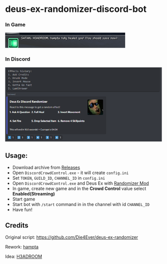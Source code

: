 # deus-ex-randomizer-discord-bot

### In Game
<img src="https://github.com/hampta/deus-ex-randomizer-discord-bot/raw/master/media/DeusEx_Lj4DyxN1h7.png"/></a>

### In Discord
<img src="https://github.com/hampta/deus-ex-randomizer-discord-bot/raw/master/media/Discord_RAFk3XUj32.png"/></a>


## Usage: 
- Download archive from [Releases](https://github.com/hampta/deus-ex-randomizer-discord-bot/releases/latest)
- Open `DiscordCrowdControl.exe` - it will create `config.ini`
- Set `TOKEN`, `GUILD_ID`, `CHANNEL_ID` in `config.ini`
- Open `DiscordCrowdControl.exe` and Deus Ex with [Randomizer Mod](https://github.com/Die4Ever/deus-ex-randomizer)
- In game, create new game and in the **Crowd Control** value select **Enabled(Streaming)**
- Start game
- Start bot with `/start` command in in the channel with id `CHANNEL_ID`
- Have fun!

## Credits

Original script: https://github.com/Die4Ever/deus-ex-randomizer

Rework: [hampta](https://github.com/hampta)

Idea: [H3ADROOM](https://github.com/H3ADROOM)
